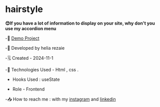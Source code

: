 # hairstyle
**😊If you have a lot of information to display on your site, why don't you use my accordion menu**




-🔗 [Demo Project]()

-🙍 Developed by helia rezaie

-🗓️ Created - 2024-11-1

-📱 Technologies Used - Html , css .

- Hooks Used : useState 

- Role - Frontend

-📥 How to reach me : with my [instagram](https://www.instagram.com/helia.r-web) and [linkedin](https://www.linkedin.com/in/helia-rezaie-web)
